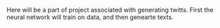 Here will be a part of project associated with generating twitts. First the neural network will train on data, and then genearte texts.